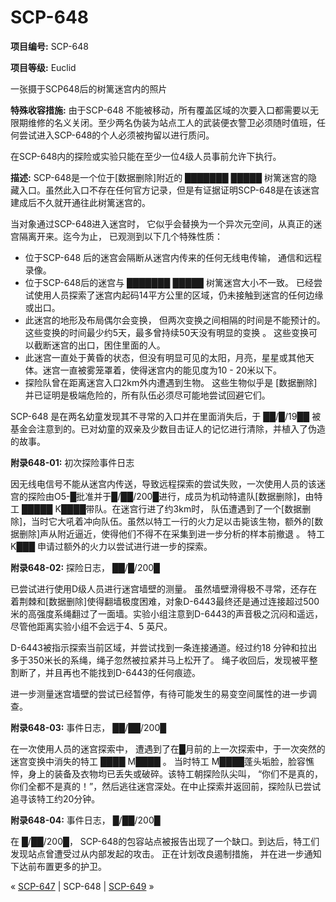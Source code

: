 # SCP-648
                        


**项目编号:**  SCP-648

**项目等级:**  Euclid



一张摄于SCP648后的树篱迷宫内的照片



**特殊收容措施:**  由于SCP-648 不能被移动，所有覆盖区域的次要入口都需要以无限期维修的名义关闭。至少两名伪装为站点工人的武装便衣警卫必须随时值班，任何尝试进入SCP-648的个人必须被拘留以进行质问。

在SCP-648内的探险或实验只能在至少一位4级人员事前允许下执行。

**描述:**  SCP-648是一个位于[数据删除]附近的 ███████ █████ 树篱迷宫的隐藏入口。虽然此入口不存在任何官方记录，但是有证据证明SCP-648是在该迷宫建成后不久就开通往此树篱迷宫的。

当对象通过SCP-648进入迷宫时， 它似乎会替换为一个异次元空间，从真正的迷宫隔离开来。迄今为止， 已观测到以下几个特殊性质：

- 位于SCP-648 后的迷宫会隔断从迷宫内传来的任何无线电传输， 通信和远程录像。
- 位于SCP-648后的迷宫与 ███████ █████ 树篱迷宫大小不一致。 已经尝试使用人员探索了迷宫内起码14平方公里的区域，仍未接触到迷宫的任何边缘或出口。
- 此迷宫的地形及布局偶尔会变换， 但两次变换之间相隔的时间是不能预计的。 这些变换的时间最少约5天，最多曾持续50天没有明显的变换 。 这些变换可以截断迷宫的出口，困住里面的人。
- 此迷宫一直处于黄昏的状态，但没有明显可见的太阳，月亮，星星或其他天体。迷宫一直被雾笼罩着，使得迷宫内的能见度为10 - 20米以下。
- 探险队曾在距离迷宫入口2km外内遭遇到生物。 这些生物似乎是 [数据删除] 并已证明是极端危险的，所有队伍必须尽可能地尝试回避它们。

SCP-648 是在两名幼童发现其不寻常的入口并在里面消失后，于 ██/█/19██ 被基金会注意到的。已对幼童的双亲及少数目击证人的记忆进行清除，并植入了伪造的故事。

**附录648-01:**  初次探险事件日志

因无线电信号不能从迷宫内传送，导致远程探索的尝试失败，一次使用人员的该迷宫的探险由O5-█批准并于█/██/200█进行，成员为机动特遣队[数据删除]，由特工 █████ K████带队。在迷宫行进了约3km时， 队伍遭遇到了一个[数据删除]，当时它大吼着冲向队伍。虽然以特工一行的火力足以击毙该生物，额外的[数据删除]声从附近逼近，使得他们不得不在采集到进一步分析的样本前撤退 。 特工 K███ 申请过额外的火力以尝试进行进一步的探索。

**附录648-02:**  探险日志， ██/█/200█

已尝试进行使用D级人员进行迷宫墙壁的测量。 虽然墙壁滑得极不寻常，还存在着荆棘和[数据删除]使得翻墙极度困难，对象D-6443最终还是通过连接超过500米的高强度系绳翻过了一面墙。实验小组注意到D-6443的声音极之沉闷和遥远，尽管他距离实验小组不会远于4、5 英尺。

D-6443被指示探索当前区域，并尝试找到一条连接通道。经过约18 分钟和拉出多于350米长的系绳，绳子忽然被拉紧并马上松开了。 绳子收回后，发现被平整割断了，并且再也不能找到D-6443的任何痕迹。

进一步测量迷宫墙壁的尝试已经暂停，有待可能发生的易变空间属性的进一步调查。

**附录648-03:**  事件日志， ██/██/200█

在一次使用人员的迷宫探索中， 遭遇到了在█月前的上一次探索中，于一次突然的迷宫变换中消失的特工 ████ M████ 。 当时特工 M████蓬头垢脸，脸容憔悴，身上的装备及衣物均已丢失或破碎。该特工朝探险队尖叫， “你们不是真的，你们全都不是真的！”，然后逃往迷宫深处。在中止探索并返回前，探险队已尝试追寻该特工约20分钟。

**附录648-04:**  事件日志， █/██/200█

在 █/██/200█， SCP-648的包容站点被报告出现了一个缺口。到达后，特工们发现站点曾遭受过从内部发起的攻击。 正在计划改良遏制措施， 并在进一步通知下达前布置更多的护卫。



« [SCP-647](/scp-647) | SCP-648 | [SCP-649](/scp-649) »





                    